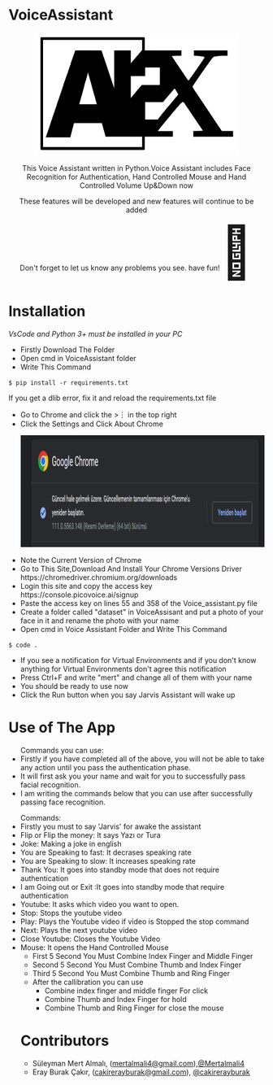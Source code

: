 # VoiceAssistant

<p align="center"><img src="https://github.com/Mertalmali4/VoiceAssistant/blob/master/icon/AI2X.png" width="400" height="240"></p>

<div align="center">

<a>This Voice Assistant written in Python.Voice Assistant includes Face Recognition for Authentication, Hand Controlled Mouse and Hand Controlled Volume Up&Down now</a>

<a>These features will be developed and new features will continue to be added</a>

<a>Don't forget to let us know any problems you see. have fun!</a><span style='font-size:100px;'>&#127773;</span>
</div>

# Installation
  
  *VsCode and Python 3+ must be installed in your PC*
  <ul>
  <li>Firstly Download The Folder</li>
  <li>Open cmd in VoiceAssistant folder</li>
  <li>Write This Command</li>
  </ul>

```shell
$ pip install -r requirements.txt
```

If you get a dlib error, fix it and reload the requirements.txt file

  <ul>
  <li>Go to Chrome and click the >︙ in the top right</li>
  <li>Click the Settings and Click About Chrome</li>
  <p align="left"><img src="https://github.com/Mertalmali4/VoiceAssistant/blob/master/icon/chrome_version.png" width="800" height="220"></p>
  <li>Note the Current Version of Chrome</li>
  <li>Go to This Site,Download And Install Your Chrome Versions Driver https://chromedriver.chromium.org/downloads</li>
  <li>Login this site and copy the access key https://console.picovoice.ai/signup</li>
  <li>Paste the access key on lines 55 and 358 of the Voice_assistant.py file</li>
  <li>Create a folder called "dataset" in VoiceAssisant and put a photo of your face in it and rename the photo with your name </li>
  
  <li>Open cmd in Voice Assistant Folder and Write This Command</li>
  </ul>
  
  
  
  
  
```shell
$ code .
```
  <ul>
  <li>If you see a notification for Virtual Environments and if you don't know anything for Virtual Environments don't agree this notification</li>
  <li>Press Ctrl+F and write "mert" and change all of them with your name</li>
  
  <li>You should be ready to use now</li>
  <li>Click the Run button when you say Jarvis Assistant will wake up</li>
  </ul>
  
  
 # Use of The App
  
  <ul>Commands you can use:
  <li>Firstly if you have completed all of the above, you will not be able to take any action until you pass the authentication phase.</li>
  <li>It will first ask you your name and wait for you to successfully pass facial recognition.</li>
  <li>I am writing the commands below that you can use after successfully passing face recognition.</li>
  </ul>
  
  <ul>Commands:
  <li>Firstly you must to say 'Jarvis' for awake the assistant</li>
  <li>Flip or Flip the money: It says Yazı or Tura </li>
  <li>Joke: Making a joke in english</li>
  <li>You are Speaking to fast: It decrases speaking rate</li>
  <li>You are Speaking to slow: It increases speaking rate</li>
  <li>Thank You: It goes into standby mode that does not require authentication</li>
  <li>I am Going out or Exit :It goes into standby mode that require authentication</li>
  <li>Youtube: It asks which video you want to open.</li>
  <li>Stop: Stops the youtube video</li>
  <li>Play: Plays the Youtube video if video is Stopped the stop command</li>
  <li>Next: Plays the next youtube video</li>
  <li>Close Youtube: Closes the Youtube Video</li>
  <li>Mouse: It opens the Hand Controlled Mouse
  <ul>
  <li>First 5 Second You Must Combine Index Finger and Middle Finger</li>
  <li>Second 5 Second You Must Combine Thumb and Index Finger</li>
  <li>Third 5 Second You Must Combine Thumb and Ring Finger</li>
  <li>After the callibration you can use
  <ul>
  <li>Combine index finger and middle finger For click</li>
  <li>Combine Thumb and Index Finger for hold</li>
  <li>Combine Thumb and Ring Finger for close the mouse</li>
  </ul>
  </ul>
  </li>
  
  # Contributors 
  
  - Süleyman Mert Almalı, (mertalmali4@gmail.com),[@Mertalmali4](https://github.com/Mertalmali4)
  - Eray Burak Çakır, (cakirerayburak@gmail.com), [@cakirerayburak](https://github.com/cakirerayburak)

  
